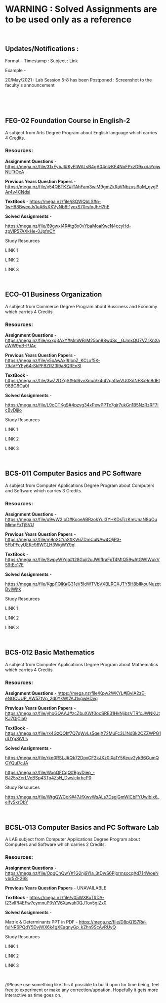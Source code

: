 <h1>WARNING : Solved Assignments are to be used only as a reference</h1>

<br>

<h2>Updates/Notifications :</h2>

Format - Timestamp : Subject : Link

Example -

20/May/2021 : Lab Session 5-8 has been Postponed : Screenshot to the faculty's announcement


<br><br><br>


<h2>FEG-02 Foundation Course in English-2 </h2>
A subject from Arts Degree Program about English language which carries 4 Credits.

<h3>Resources:</h3>

<b>Assignment Questions</b> - https://mega.nz/file/31xEybJI#KyEIWALsB4gA04nlzKE4NoFPxzD9xxdaYqjwNUTtOeA

<b>Previous Years Question Papers</b> - https://mega.nz/file/v54QBTKZ#iTAhFam3wiM9gmZkRaVNbzusi9oM_gygPAr4v4CNdsI

<b>TextBook</b> - https://mega.nz/file/j8QWQbLS#p-1wH88BweeJs1uA6sXXVyNb8t1ycxS70rsfqJhH7hE

<b>Solved Assignments</b> -

https://mega.nz/file/69gwxI4R#tg8x0vYbaMoaKwcN4ccyHd-zpVlP57AXkHe-0JpfnCY

Study Resources

LINK 1

LINK 2

LINK 3


<br>


<h2>ECO-01 Business Organization</h2>
A subject from Commerce Degree Program about Bussiness and Economy which carries 4 Credits.

<h3>Resources:</h3>

<b>Assignment Questions</b> - https://mega.nz/file/vxxg3AxY#MmWBrM25bn88wdSs__GJmxQU7VZrXnXaaWW9pB-PJAc

<b>Previous Years Question Papers</b> - https://mega.nz/file/v5oAwAxI#IopZ_KCLxf5K-79aVFYEy64rSkPFBZRZ3l9a8QREnSI

<b>TextBook</b> - https://mega.nz/file/3wZ2DZgS#6dRvvXmuVk4i42gaflwVU0SdNF8x9n9dEt96BG6Oa0I

<b>Solved Assignments</b> -

https://mega.nz/file/L9oCTKgS#4pzvg34xPewPPTx7gjr7ukGn1B5NzRzRF7IcBvDijio

Study Resources

LINK 1

LINK 2

LINK 3


<br>


<h2>BCS-011 Computer Basics and PC Software</h2>
A subject from Computer Applications Degree Program about Computers and Software which carries 3 Credits.

<h3>Resources:</h3>

<b>Assignment Questions</b> - https://mega.nz/file/u9wW2IoD#KooeABRzokYuI3YHKDsTjzKmUnaN8qOuMimqFxTj5VU

<b>Previous Years Question Papers</b> - https://mega.nz/file/m9oSCYaS#KV6ZDmCuNAw4OljP3-5FbPFcyUEKc98WGLH3WgWY9qI

<b>TextBook</b> - https://mega.nz/file/SwpyWYga#t28Guji2uJWIfIraFpT4MtQ59wAtGWIWukV59tEc17E

<b>Solved Assignments</b> -

https://mega.nz/file/Kgpi1QiK#G31eV5IdWTVbVXBLRCXJTY5H8bIIkouNuzqtDvIWjtk

Study Resources

LINK 1

LINK 2

LINK 3


<br>



<h2>BCS-012 Basic Mathematics</h2>
A subject from Computer Applications Degree Program about Mathematics which carries 4 Credits.

<h3>Resources:</h3>

<b>Assignment Questions</b> - https://mega.nz/file/Kpw2WKYL#jByiA2zE-eNGCUUP_AW5ZtVp_2d0YkWt7AJ1vgwHDvg

<b>Previous Years Question Papers</b> - https://mega.nz/file/yhoGQAAJ#zcZbuXWf0ocSRE31HkNjjbzVTRfcJWNKUtKJ7QjCla0

<b>TextBook</b> - https://mega.nz/file/rx4GzQQI#7Q7qWvLs5qejX72MuFc3L1Nd3k2CZZWPG1dUYg8iVLs

<b>Solved Assignments</b> -

https://mega.nz/file/rkp0RSLJ#Qk72DpxCF2kJXz0iXa1Y5Keuv2ykB6GumQCYQul7cJA

https://mega.nz/file/WxoQFCqQ#BgvDiep_-BJ25sZcrLVeBSp43Tp4ZsH_DwslckrhcP0

Study Resources

https://mega.nz/file/WtgQWCoK#47JfXwvWsALs7DsgjGmWlCbFYUwlbIx6_eifySkrObY

<br>


<h2>BCSL-013 Computer Basics and PC Software Lab</h2>
A LAB subject from Computer Applications Degree Program about Computers and Software which carries 2 Credits.

<h3>Resources:</h3>

<b>Assignment Questions</b> - https://mega.nz/file/OpgCnQwY#1G2nj9Yla_3tDwS6PjormsocqXd714WoeNvbr5ZF268

<b>Previous Years Question Papers</b> - UNAVAILABLE

<b>TextBook</b> - https://mega.nz/file/v05WXKoT#DA-I23vlPf4EFw7eymnuP0sYV6Xawah0QJTov5gIZx0

<b>Solved Assignments</b> -

Matrix & Determinants PPT in PDF - https://mega.nz/file/D8pQ1S7R#-fuINR6PQdY5DvjWX6k4gXEaqnyGp_kZhn9ScAvRUyQ

Study Resources

LINK 1

LINK 2

LINK 3


<br>


//Please use something like this if possible to build upon for time being, feel free to experiment or make any correction/updation. 
Hopefully it gets more interactive as time goes on.
